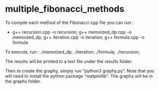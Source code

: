 # multiple_fibonacci_methods

To compile each method of the Fibonacci cpp file you can run :

- g++ recursion.cpp -o recursion; g++ memoized_dp.cpp -o memoized_dp; g++ iteration.cpp -o iteration; g++ formula.cpp -o formula

To execute, run : ./memoized_dp; ./iteration; ./formula; ./recursion;

The results will be printed to a text file under the results folder.

Then to create the graphy, simply run "python3 graphy.py". Note that you will need to install the python package "matplotlib". The graphs will be in the graphs folder.
